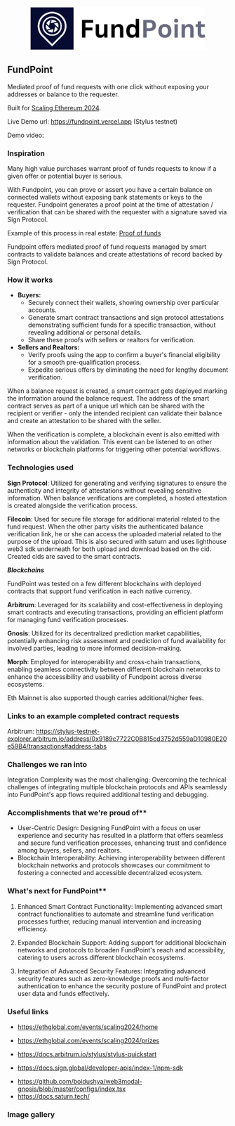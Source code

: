 <p align='center'>
    <img src='./public/logo.png' width=400 />
</p>

## FundPoint

Mediated proof of fund requests with one click without exposing your addresses or balance to the requester.

Built for <a href="https://ethglobal.com/events/scaling2024">Scaling Ethereum 2024</a>.

Live Demo url: https://fundpoint.vercel.app (Stylus testnet)

Demo video:

### Inspiration

Many high value purchases warrant proof of funds requests to know if a given offer or potential buyer is serious.

With Fundpoint, you can prove or assert you have a certain balance on connected wallets without exposing bank statements or keys to the requester. Fundpoint generates a proof point at the time of attestation / verification that can be shared with the requester with a signature saved via Sign Protocol.

Example of this process in real estate: <a href="https://www.investopedia.com/ask/answers/082316/how-do-mortgage-lenders-check-and-verify-bank-statements.asp#:~:text=A%20proof%20of%20deposit%20is,closing%20costs%20for%20a%20property." target="_blank"> Proof of funds</a>

Fundpoint offers mediated proof of fund requests managed by smart contracts to validate balances and create attestations of record backed by Sign Protocol.


### How it works

* **Buyers:**
    * Securely connect their wallets, showing ownership over particular accounts.
    * Generate smart contract transactions and sign protocol attestations demonstrating sufficient funds for a specific transaction, without revealing additional or personal details.
    * Share these proofs with sellers or realtors for verification.
* **Sellers and Realtors:**
    * Verify proofs using the app to confirm a buyer's financial eligibility for a smooth pre-qualification process.
    * Expedite serious offers by eliminating the need for lengthy document verification.


When a balance request is created, a smart contract gets deployed marking the information around the balance request. The address of the smart contract serves as part of a unique url which can be shared with the recipient or verifier - only the intended recipient can validate their balance and create an attestation to be shared with the seller.

When the verification is complete, a blockchain event is also emitted with information about the validation. This event can be listened to on other networks or blockchain platforms for triggering other potential workflows.


### Technologies used

**Sign Protocol**: Utilized for generating and verifying signatures to ensure the authenticity and integrity of attestations without revealing sensitive information. When balance verifications are completed, a hosted attestation is created alongside the verification process.

**Filecoin**: Used for secure file storage for additional material related to the fund request. When the other party visits the authenticated balance verification link, he or she can access the uploaded material related to the purpose of the upload. This is also secured with saturn and uses lighthouse web3 sdk underneath for both upload and download based on the cid. Created cids are saved to the smart contracts.

***Blockchains***

FundPoint was tested on a few different blockchains with deployed contracts that support fund verification in each native currency.

**Arbitrum**: Leveraged for its scalability and cost-effectiveness in deploying smart contracts and executing transactions, providing an efficient platform for managing fund verification processes.

**Gnosis**: Utilized for its decentralized prediction market capabilities, potentially enhancing risk assessment and prediction of fund availability for involved parties, leading to more informed decision-making.

**Morph**: Employed for interoperability and cross-chain transactions, enabling seamless connectivity between different blockchain networks to enhance the accessibility and usability of Fundpoint across diverse ecosystems.

Eth Mainnet is also supported though carries additional/higher fees.



### Links to an example completed contract requests

Arbitrum: https://stylus-testnet-explorer.arbitrum.io/address/0x9189c7722C0B815cd3752d559aD10980E20e59B4/transactions#address-tabs


### Challenges we ran into
Integration Complexity was the most challenging: Overcoming the technical challenges of integrating multiple blockchain protocols and APIs seamlessly into FundPoint's app flows required additional testing and debugging.


### Accomplishments that we're proud of**
* User-Centric Design: Designing FundPoint with a focus on user experience and security has resulted in a platform that offers seamless and secure fund verification processes, enhancing trust and confidence among buyers, sellers, and realtors.
* Blockchain Interoperability: Achieving interoperability between different blockchain networks and protocols showcases our commitment to fostering a connected and accessible decentralized ecosystem.

### What's next for FundPoint**

1. Enhanced Smart Contract Functionality: Implementing advanced smart contract functionalities to automate and streamline fund verification processes further, reducing manual intervention and increasing efficiency.

2. Expanded Blockchain Support: Adding support for additional blockchain networks and protocols to broaden FundPoint's reach and accessibility, catering to users across different blockchain ecosystems.

3. Integration of Advanced Security Features: Integrating advanced security features such as zero-knowledge proofs and multi-factor authentication to enhance the security posture of FundPoint and protect user data and funds effectively.



### Useful links
* https://ethglobal.com/events/scaling2024/home
* https://ethglobal.com/events/scaling2024/prizes

* https://docs.arbitrum.io/stylus/stylus-quickstart
* https://docs.sign.global/developer-apis/index-1/npm-sdk
<!-- https://www.youtube.com/watch?v=X2SIfaUWPI0&t=124s -->

* https://github.com/boidushya/web3modal-gnosis/blob/master/configs/index.tsx
* https://docs.saturn.tech/

### Image gallery
